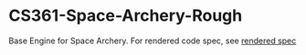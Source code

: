 CS361-Space-Archery-Rough
=========================

Base Engine for Space Archery.
For rendered code spec, see [rendered spec](http://htmlpreview.github.com/?https://github.com/dbarella/CS361-Space-Archery-Rough/blob/master/Documentation/Code%20Design%20Rev%2000.html)
